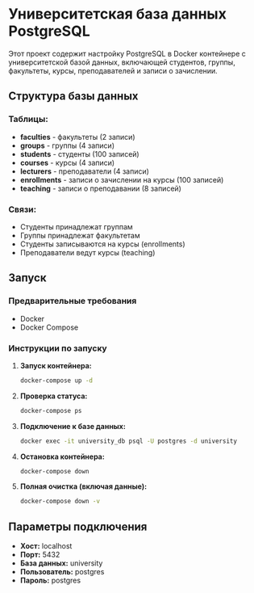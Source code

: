 # Университетская база данных PostgreSQL

Этот проект содержит настройку PostgreSQL в Docker контейнере с университетской базой данных, включающей студентов, группы, факультеты, курсы, преподавателей и записи о зачислении.

## Структура базы данных

### Таблицы:
- **faculties** - факультеты (2 записи)
- **groups** - группы (4 записи)
- **students** - студенты (100 записей)
- **courses** - курсы (4 записи)
- **lecturers** - преподаватели (4 записи)
- **enrollments** - записи о зачислении на курсы (100 записей)
- **teaching** - записи о преподавании (8 записей)

### Связи:
- Студенты принадлежат группам
- Группы принадлежат факультетам
- Студенты записываются на курсы (enrollments)
- Преподаватели ведут курсы (teaching)

## Запуск

### Предварительные требования
- Docker
- Docker Compose

### Инструкции по запуску

1. **Запуск контейнера:**
   ```bash
   docker-compose up -d
   ```

2. **Проверка статуса:**
   ```bash
   docker-compose ps
   ```

3. **Подключение к базе данных:**
   ```bash
   docker exec -it university_db psql -U postgres -d university
   ```

4. **Остановка контейнера:**
   ```bash
   docker-compose down
   ```

5. **Полная очистка (включая данные):**
   ```bash
   docker-compose down -v
   ```

## Параметры подключения

- **Хост:** localhost
- **Порт:** 5432
- **База данных:** university
- **Пользователь:** postgres
- **Пароль:** postgres